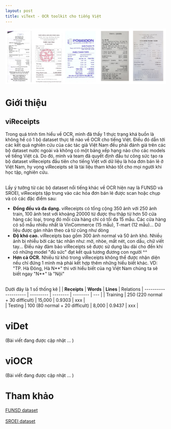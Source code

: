 ```yaml
---
layout: post
title: viText - OCR toolkit cho tiếng Việt
---
```


<div class="img-div-any-width" markdown="0">
    <img src="/images/viReceipts/viReceipts_samples.JPG"  style="width: 800px;"/>
</div>

# Giới thiệu

## viReceipts
Trong quá trình tìm hiểu về OCR, mình đã thấy 1 thực trạng khá buồn là không hề có 1 bộ dataset thực tế nào về OCR cho tiếng Việt. 
Điều đó dẫn tới các kết quả nghiên cứu của các tác giả Việt Nam đều phải đánh giá trên các bộ dataset nước ngoài và không có một bảng xếp hạng nào cho các models về tiếng Việt cả. 
Do đó, mình và team đã quyết định đầu tư công sức tạo ra bộ dataset viReceipts đầu tiên cho tiếng Việt với dữ liệu là hóa đơn bán lẻ ở Việt Nam, 
hy vọng viReceipts sẽ là tài liệu tham khảo tốt cho mọi người khi học tập, nghiên cứu.<br/><br/>

Lấy ý tưởng từ các bộ dataset nổi tiếng khác về OCR hiện nay là FUNSD và SROEI, viReceipts tập trung vào các hóa đơn bán lẻ được scan hoặc chụp và có các đặc điểm sau:
- **Đồng đều và đa dạng.** viReceipts có tổng cộng 350 ảnh với 250 ảnh train, 100 ảnh test với khoảng 20000 từ được thu thập từ hơn 50 cửa hàng các loại, trong đó mỗi cửa hàng chỉ có tối đa 15 mẫu. 
Các cửa hàng có số mẫu nhiều nhất là VinCommerce (15 mẫu), T-mart (12 mẫu)... Dữ liệu được gán nhãn theo cả từ cũng như dòng
- **Độ khó cao.** viReceipts bao gồm 300 ảnh normal và 50 ảnh khó. Nhiều ảnh bị nhiễu bởi các tác nhân như: mờ, nhòe, mất nét, con dấu, chữ viết tay... 
Điều này đảm bảo viReceipts sẽ được sử dụng lâu dài cho đến khi có những model "đủ sức" đạt kết quả tương đương con người ^^
- **Hơn cả OCR.** Nhiều từ khó trong viReceipts không thể được nhận diện nếu chỉ đứng 1 mình mà phải kết hợp thêm những hiểu biết khác. 
VD: "TP. Hà Đông, Hà N**" thì với hiểu biết của ng Việt Nam chúng ta sẽ biết ngay "N**" là "Nội" <br/><br/>

Dưới đây là 1 số thống kê
|                      |  **Receipts**   |  **Words**  |  **Lines**  | Relations
| -------------------- | --------- | -------- | -------- | --- |
| Training                | 250 (220 normal + 30 difficult)    | 15,000   | 0.9303   | xxx |    
| Testing       | 100 (80 normal + 20 difficult)     | 8,000   | 0.9437   | xxx |



# viDet

(Bài viết đang được cập nhật ... )

# viOCR

(Bài viết đang được cập nhật ... )

# Tham khảo
[FUNSD dataset](https://guillaumejaume.github.io/FUNSD/)<br/><br/>
[SROEI dataset](https://rrc.cvc.uab.es/?ch=13)

